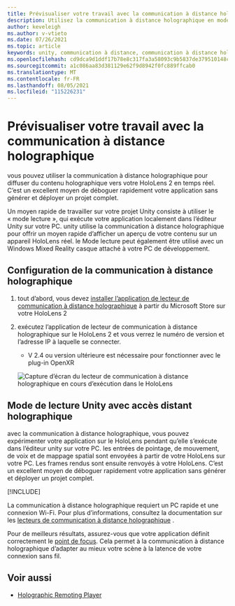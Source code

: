 ```yaml
---
title: Prévisualiser votre travail avec la communication à distance holographique
description: Utilisez la communication à distance holographique en mode lecture pour afficher un aperçu des modifications apportées à votre application sur un appareil sans déployer une application.
author: keveleigh
ms.author: v-vtieto
ms.date: 07/26/2021
ms.topic: article
keywords: unity, communication à distance, communication à distance holographique, lecteur de communication à distance holographique, HoloLens, casque de réalité mixte, casque de réalité mixte, casque de réalité virtuelle, mode de lecture unity
ms.openlocfilehash: cd9dca9d1ddf17b78e8c317fa3a58093c9b5837de379510148c6e645b31120ca
ms.sourcegitcommit: a1c086aa83d381129e62f9d8942f0fc889ffcab0
ms.translationtype: MT
ms.contentlocale: fr-FR
ms.lasthandoff: 08/05/2021
ms.locfileid: "115226231"
---
```

# <a name="preview-your-work-with-holographic-remoting"></a>Prévisualiser votre travail avec la communication à distance holographique

vous pouvez utiliser la communication à distance holographique pour diffuser du contenu holographique vers votre HoloLens 2 en temps réel. C’est un excellent moyen de déboguer rapidement votre application sans générer et déployer un projet complet. 

Un moyen rapide de travailler sur votre projet Unity consiste à utiliser le « mode lecture », qui exécute votre application localement dans l’éditeur Unity sur votre PC. unity utilise la communication à distance holographique pour offrir un moyen rapide d’afficher un aperçu de votre contenu sur un appareil HoloLens réel. le Mode lecture peut également être utilisé avec un Windows Mixed Reality casque attaché à votre PC de développement.

## <a name="holographic-remoting-setup"></a>Configuration de la communication à distance holographique

1. tout d’abord, vous devez [installer l’application de lecteur de communication à distance holographique](https://www.microsoft.com/store/productId/9NBLGGH4SV40) à partir du Microsoft Store sur votre HoloLens 2
2. exécutez l’application de lecteur de communication à distance holographique sur le HoloLens 2 et vous verrez le numéro de version et l’adresse IP à laquelle se connecter.
    * V 2.4 ou version ultérieure est nécessaire pour fonctionner avec le plug-in OpenXR

    ![Capture d’écran du lecteur de communication à distance holographique en cours d’exécution dans le HoloLens](images/openxr-features-img-01.png)

## <a name="unity-play-mode-with-holographic-remoting"></a>Mode de lecture Unity avec accès distant holographique

avec la communication à distance holographique, vous pouvez expérimenter votre application sur le HoloLens pendant qu’elle s’exécute dans l’éditeur unity sur votre PC. les entrées de pointage, de mouvement, de voix et de mappage spatial sont envoyées à partir de votre HoloLens sur votre PC. Les frames rendus sont ensuite renvoyés à votre HoloLens. C’est un excellent moyen de déboguer rapidement votre application sans générer et déployer un projet complet.

[!INCLUDE[](includes/unity-play-mode.md)]

La communication à distance holographique requiert un PC rapide et une connexion Wi-Fi. Pour plus d’informations, consultez la documentation sur les [lecteurs de communication à distance holographique](../platform-capabilities-and-apis/holographic-remoting-player.md) .

Pour de meilleurs résultats, assurez-vous que votre application définit correctement le [point de focus](focus-point-in-unity.md). Cela permet à la communication à distance holographique d’adapter au mieux votre scène à la latence de votre connexion sans fil.

## <a name="see-also"></a>Voir aussi

* [Holographic Remoting Player](../platform-capabilities-and-apis/holographic-remoting-player.md)
